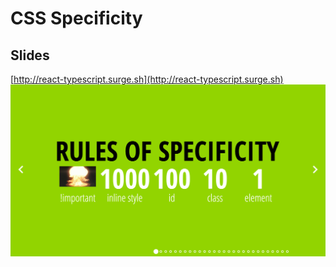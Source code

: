 # CSS Specificity

## Slides
[http://react-typescript.surge.sh](http://react-typescript.surge.sh)
![Alt text](/assets/screenshot.png?raw=true "Screenshot")
